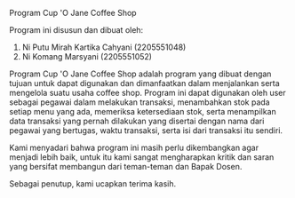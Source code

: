 Program Cup 'O Jane Coffee Shop

Program ini disusun dan dibuat oleh:
1. Ni Putu Mirah Kartika Cahyani (2205551048)
2. Ni Komang Marsyani (2205551052)

Program Cup 'O Jane Coffee Shop adalah program yang dibuat dengan tujuan untuk dapat digunakan dan dimanfaatkan dalam menjalankan serta mengelola suatu usaha coffee shop. Program ini dapat digunakan oleh user sebagai pegawai dalam melakukan transaksi, menambahkan stok pada setiap menu yang ada, memeriksa ketersediaan stok, serta menampilkan data transaksi yang pernah dilakukan yang disertai dengan nama dari pegawai yang bertugas, waktu transaksi, serta isi dari transaksi itu sendiri. 

Kami menyadari bahwa program ini masih perlu dikembangkan agar menjadi lebih baik, untuk itu kami sangat mengharapkan kritik dan saran yang bersifat membangun dari teman-teman dan Bapak Dosen.

Sebagai penutup, kami ucapkan terima kasih.
